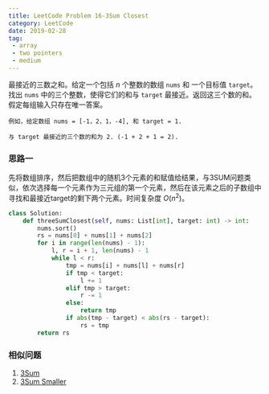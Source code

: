 ```yaml
---
title: LeetCode Problem 16-3Sum Closest
category: LeetCode
date: 2019-02-28
tag:
 - array
 - two pointers
 - medium
---
```


最接近的三数之和。给定一个包括 *n* 个整数的数组 `nums` 和 一个目标值 `target`。找出 `nums` 中的三个整数，使得它们的和与 `target` 最接近。返回这三个数的和。假定每组输入只存在唯一答案。

```
例如，给定数组 nums = [-1，2，1，-4], 和 target = 1.

与 target 最接近的三个数的和为 2. (-1 + 2 + 1 = 2).
```

### 思路一

先将数组排序，然后把数组中的随机3个元素的和赋值给结果，与3SUM问题类似，依次选择每一个元素作为三元组的第一个元素，然后在该元素之后的子数组中寻找和最接近target的剩下两个元素。时间复杂度 $O(n^2)$。

```python
class Solution:
    def threeSumClosest(self, nums: List[int], target: int) -> int:
        nums.sort()
        rs = nums[0] + nums[1] + nums[2]
        for i in range(len(nums) - 1):
            l, r = i + 1, len(nums) - 1
            while l < r:
                tmp = nums[i] + nums[l] + nums[r]
                if tmp < target:
                    l += 1
                elif tmp > target:
                    r -= 1
                else:
                    return tmp
                if abs(tmp - target) < abs(rs - target):
                    rs = tmp
        return rs
```

### 相似问题

1. [3Sum](https://wendellgul.github.io/leetcode/2019/02/25/LeetCode-Problem-15-3Sum/)
2. [3Sum Smaller](https://leetcode.com/problems/3sum-smaller/)
